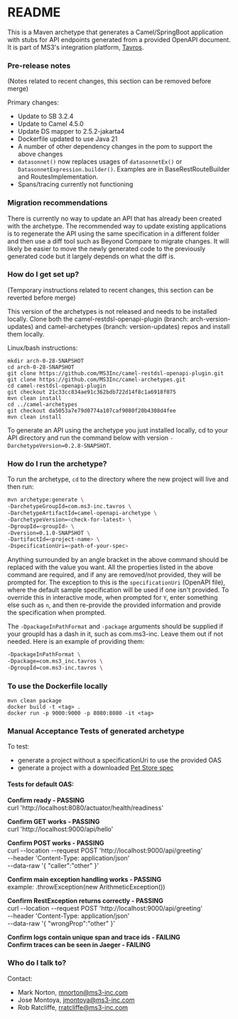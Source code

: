 # README #

This is a Maven archetype that generates a Camel/SpringBoot application with stubs for API endpoints generated from a provided OpenAPI document.
It is part of MS3's integration platform, [Tavros](https://github.com/MS3Inc/tavros).

### Pre-release notes ###

(Notes related to recent changes, this section can be removed before merge)

Primary changes:
- Update to SB 3.2.4
- Update to Camel 4.5.0
- Update DS mapper to 2.5.2-jakarta4
- Dockerfile updated to use Java 21
- A number of other dependency changes in the pom to support the above changes
- `datasonnet()` now replaces usages of `datasonnetEx()` or `DatasonnetExpression.builder()`. Examples are in BaseRestRouteBuilder and RoutesImplementation.
- Spans/tracing currently not functioning

### Migration recommendations ###

There is currently no way to update an API that has already been created with the archetype. The recommended way to update existing applications is to regenerate the API using the same specification in a different folder and then use a diff tool such as Beyond Compare to migrate changes. It will likely be easier to move the newly generated code to the previously generated code but it largely depends on what the diff is.

### How do I get set up? ###

(Temporary instructions related to recent changes, this section can be reverted before merge)

This version of the archetypes is not released and needs to be installed locally.
Clone both the camel-restdsl-openapi-plugin (branch: arch-version-updates) and camel-archetypes (branch: version-updates) repos and install them locally.

Linux/bash instructions:
```
mkdir arch-0-28-SNAPSHOT
cd arch-0-28-SNAPSHOT
git clone https://github.com/MS3Inc/camel-restdsl-openapi-plugin.git
git clone https://github.com/MS3Inc/camel-archetypes.git
cd camel-restdsl-openapi-plugin
git checkout 21c33cc834ae91c362bdb722d14f8c1a6918f075
mvn clean install
cd ../camel-archetypes
git checkout da5053a7e79d0774a107caf9080f20b4308d4fee
mvn clean install
```

To generate an API using the archetype you just installed locally, cd to your API directory and run the command below with version `-DarchetypeVersion=0.2.8-SNAPSHOT`.

### How do I run the archetype? ###

To run the archetype, `cd` to the directory where the new project will live and then run:

```bash
mvn archetype:generate \
-DarchetypeGroupId=com.ms3-inc.tavros \
-DarchetypeArtifactId=camel-openapi-archetype \
-DarchetypeVersion=<check-for-latest> \
-DgroupId=<groupId> \
-Dversion=0.1.0-SNAPSHOT \
-DartifactId=<project-name> \
-DspecificationUri=<path-of-your-spec>
````

Anything surrounded by an angle bracket in the above command should be replaced with the value you want. All the properties listed in the above command are required, and if any are removed/not provided, they will be prompted for. The exception to this is the `specificationUri` (OpenAPI file), where the default sample specification will be used if one isn't provided. To override this in interactive mode, when prompted for `Y`, enter something else such as `n`, and then re-provide the provided information and provide the specification when prompted.

The `-DpackageInPathFormat` and `-package` arguments should be supplied if your groupId has a dash in it, such as com.ms3-inc.  Leave them out if not needed. Here is an example of providing them:
```bash
-DpackageInPathFormat \
-Dpackage=com.ms3_inc.tavros \
-DgroupId=com.ms3-inc.tavros \
```

### To use the Dockerfile locally

```
mvn clean package
docker build -t <tag> .
docker run -p 9000:9000 -p 8080:8080 -it <tag>
```

### Manual Acceptance Tests of generated archetype ###

To test:
- generate a project without a specificationUri to use the provided OAS
- generate a project with a downloaded [Pet Store spec](https://github.com/swagger-api/swagger-petstore/blob/master/src/main/resources/openapi.yaml)

#### Tests for default OAS: ####
**Confirm ready - PASSING**  
curl 'http://localhost:8080/actuator/health/readiness'

**Confirm GET works - PASSING**  
curl 'http://localhost:9000/api/hello'

**Confirm POST works - PASSING**  
curl --location --request POST 'http://localhost:9000/api/greeting' \
--header 'Content-Type: application/json' \
--data-raw '{
"caller":"other"
}'

**Confirm main exception handling works - PASSING**  
example: .throwException(new ArithmeticException())

**Confirm RestException returns correctly - PASSING**  
curl --location --request POST 'http://localhost:9000/api/greeting' \
--header 'Content-Type: application/json' \
--data-raw '{
"wrongProp":"other"
}'

**Confirm logs contain unique span and trace ids - FAILING**  
**Confirm traces can be seen in Jaeger - FAILING**  

### Who do I talk to? ###

Contact:

* Mark Norton, mnorton@ms3-inc.com
* Jose Montoya, jmontoya@ms3-inc.com
* Rob Ratcliffe, rratcliffe@ms3-inc.com